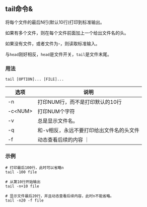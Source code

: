 ## tail命令&

将每个文件的最后N行(默认10行)打印到标准输出。

如果有多个文件，则在每个文件前面加上一个给出文件名的头。

如果没有文件，或者文件为-，则读取标准输入。

与`head`刚好相反，`head`是文件开关，`tail`是文件末尾。

### 用法
```
tail [OPTION]... [FILE]...
```

| 选项 | 说明 |
| ----- | ----- |
| -n  |  打印NUM行，而不是打印默认的10行 |
| -c\<NUM> | 打印NUM个字符 |
| -v  | 总是显示文件名。 |
| -q  | 和-v相反，永远不要打印给出文件名的头文件 |
| -f  | 动态查看后续的内容 ｜

### 示例

```shell
# 打印最后100行，此时可以省略n
tail -100 file

# 从第10行开始输出
tail -n+10 file

# 显示文件最后20行，并且动态查看后续内容，此时n不能省略。
tail -n20 -f file
```
